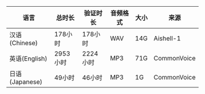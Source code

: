 

|语言|总时长|验证时长|音频格式|大小|来源|
|----|-----|-------|-------|-----|---|
|汉语(Chinese)|178小时|178小时| WAV | 14G | Aishell-1 |
|英语(English)|2953小时  |2224小时| MP3 | 71G | CommonVoice |
|日语(Japanese)| 49小时    |46小时     | MP3| 1G| CommonVoice|


